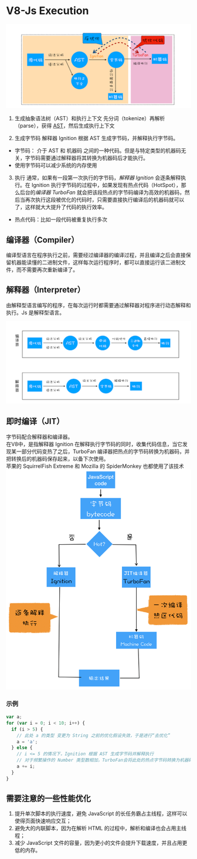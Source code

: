 # V8-Js Execution
![workflow](../image/v8-workflow.png)

1. 生成抽象语法树（AST）和执行上下文
先分词（tokenize）再解析（parse），获得 [AST](http://resources.jointjs.com/demos/javascript-ast)，然后生成执行上下文

2. 生成字节码
解释器 Ignition 根据 AST 生成字节码，并解释执行字节码。
- 字节码： 介于 AST 和 机器码 之间的一种代码。但是与特定类型的机器码无关，字节码需要通过解释器将其转换为机器码后才能执行。
- 使用字节码可以减少系统的内存使用
3. 执行
通常，如果有一段第一次执行的字节码，*解释器 Ignition* 会逐条解释执行。在 Ignition 执行字节码的过程中，如果发现有热点代码（HotSpot），那么后台的*编译器 TurboFan* 就会把该段热点的字节码编译为高效的机器码，然后当再次执行这段被优化的代码时，只需要直接执行编译后的机器码就可以了，这样就大大提升了代码的执行效率。
- 热点代码：比如一段代码被重复执行多次

## 编译器（Compiler）
编译型语言在程序执行之前，需要经过编译器的编译过程，并且编译之后会直接保留机器能读懂的二进制文件，这样每次运行程序时，都可以直接运行该二进制文件，而不需要再次重新编译了。
## 解释器（Interpreter）
由解释型语言编写的程序，在每次运行时都需要通过解释器对程序进行动态解释和执行。Js 是解释型语言。

![compiler/interpreter](../image/compiler-interpreter.png)


## 即时编译（JIT）
字节码配合解释器和编译器。  
在V8中，是指解释器 Ignition 在解释执行字节码的同时，收集代码信息，当它发现某一部分代码变热了之后，TurboFan 编译器把热点的字节码转换为机器码，并把转换后的机器码保存起来，以备下次使用。  
苹果的 SquirrelFish Extreme 和 Mozilla 的 SpiderMonkey 也都使用了该技术  
![JIT](../image/JIT.png)  

### 示例
```js
var a;
for (var i = 0; i < 10; i++) {
  if (i > 5) {
    // 此处 a 的类型 变更为 String 之前的优化假设失效，于是进行“去优化”
    a = 'a';
  } else {
    // i <= 5 的情况下，Ignition 根据 AST 生成字节码并解释执行
    // 对于频繁操作的 Number 类型数相加，TurboFan会将此处的热点字节码转换为机器码并存储
    a += i;
  }
}
```



## 需要注意的一些性能优化

1. 提升单次脚本的执行速度，避免 JavaScript 的长任务霸占主线程，这样可以使得页面快速响应交互；
2. 避免大的内联脚本，因为在解析 HTML 的过程中，解析和编译也会占用主线程；
3. 减少 JavaScript 文件的容量，因为更小的文件会提升下载速度，并且占用更低的内存。